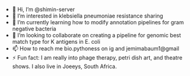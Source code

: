 - 👋 Hi, I’m @shimin-server
- 👀 I’m interested in klebsiella pneumoniae resistance sharing
- 🌱 I’m currently learning how to modify annotation pipelines for gram negative bacteria
- 💞️ I’m looking to collaborate on creating a pipeline for genomic best match type for K antigens in E. coli
- 📫 How to reach me bio.pythoness on ig and jemimabaum1@gmail
- ⚡ Fun fact: I am really into phage therapy, petri dish art, and theatre shows. I also live in Joeeys, South Africa.

<!---
shimin-server/shimin-server is a ✨ special ✨ repository because its `README.md` (this file) appears on your GitHub profile.
You can click the Preview link to take a look at your changes.
--->
